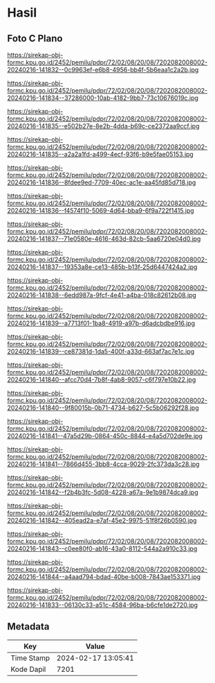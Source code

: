 # Hasil

## Foto C Plano

https://sirekap-obj-formc.kpu.go.id/2452/pemilu/pdpr/72/02/08/20/08/7202082008002-20240216-141832--0c9963ef-e6b8-4956-bb4f-5b6eaa1c2a2b.jpg

https://sirekap-obj-formc.kpu.go.id/2452/pemilu/pdpr/72/02/08/20/08/7202082008002-20240216-141834--37286000-10ab-4182-9bb7-73c10676019c.jpg

https://sirekap-obj-formc.kpu.go.id/2452/pemilu/pdpr/72/02/08/20/08/7202082008002-20240216-141835--e502b27e-8e2b-4dda-b69c-ce2372aa9ccf.jpg

https://sirekap-obj-formc.kpu.go.id/2452/pemilu/pdpr/72/02/08/20/08/7202082008002-20240216-141835--a2a2a1fd-a499-4ecf-93f6-b9e5fae05153.jpg

https://sirekap-obj-formc.kpu.go.id/2452/pemilu/pdpr/72/02/08/20/08/7202082008002-20240216-141836--8fdee9ed-7709-40ec-ac1e-aa45fd85d718.jpg

https://sirekap-obj-formc.kpu.go.id/2452/pemilu/pdpr/72/02/08/20/08/7202082008002-20240216-141836--f4574f10-5069-4d64-bba9-6f9a722f1415.jpg

https://sirekap-obj-formc.kpu.go.id/2452/pemilu/pdpr/72/02/08/20/08/7202082008002-20240216-141837--71e0580e-4616-463d-82cb-5aa6720e04d0.jpg

https://sirekap-obj-formc.kpu.go.id/2452/pemilu/pdpr/72/02/08/20/08/7202082008002-20240216-141837--19353a8e-ce13-485b-b13f-25d6447424a2.jpg

https://sirekap-obj-formc.kpu.go.id/2452/pemilu/pdpr/72/02/08/20/08/7202082008002-20240216-141838--6edd987a-9fcf-4e41-a4ba-018c82612b08.jpg

https://sirekap-obj-formc.kpu.go.id/2452/pemilu/pdpr/72/02/08/20/08/7202082008002-20240216-141839--a7713f01-1ba8-4919-a97b-d6adcbdbe916.jpg

https://sirekap-obj-formc.kpu.go.id/2452/pemilu/pdpr/72/02/08/20/08/7202082008002-20240216-141839--ce87381d-1da5-400f-a33d-663af7ac7e1c.jpg

https://sirekap-obj-formc.kpu.go.id/2452/pemilu/pdpr/72/02/08/20/08/7202082008002-20240216-141840--afcc70d4-7b8f-4ab8-9057-c6f797e10b22.jpg

https://sirekap-obj-formc.kpu.go.id/2452/pemilu/pdpr/72/02/08/20/08/7202082008002-20240216-141840--9f80015b-0b71-4734-b627-5c5b06292f28.jpg

https://sirekap-obj-formc.kpu.go.id/2452/pemilu/pdpr/72/02/08/20/08/7202082008002-20240216-141841--47a5d29b-0864-450c-8844-e4a5d702de9e.jpg

https://sirekap-obj-formc.kpu.go.id/2452/pemilu/pdpr/72/02/08/20/08/7202082008002-20240216-141841--7866d455-3bb8-4cca-9029-2fc373da3c28.jpg

https://sirekap-obj-formc.kpu.go.id/2452/pemilu/pdpr/72/02/08/20/08/7202082008002-20240216-141842--f2b4b3fc-5d08-4228-a67a-9e1b9874dca9.jpg

https://sirekap-obj-formc.kpu.go.id/2452/pemilu/pdpr/72/02/08/20/08/7202082008002-20240216-141842--405ead2a-e7af-45e2-9975-51f8f26b0590.jpg

https://sirekap-obj-formc.kpu.go.id/2452/pemilu/pdpr/72/02/08/20/08/7202082008002-20240216-141843--c0ee80f0-ab16-43a0-8112-544a2a910c33.jpg

https://sirekap-obj-formc.kpu.go.id/2452/pemilu/pdpr/72/02/08/20/08/7202082008002-20240216-141844--a4aad794-bdad-40be-b008-7843ae153371.jpg

https://sirekap-obj-formc.kpu.go.id/2452/pemilu/pdpr/72/02/08/20/08/7202082008002-20240216-141833--06130c33-a51c-4584-96ba-b6cfe1de2720.jpg


## Metadata

| Key        | Value               |
| ---------- | ------------------- |
| Time Stamp | 2024-02-17 13:05:41 |
| Kode Dapil | 7201                |



